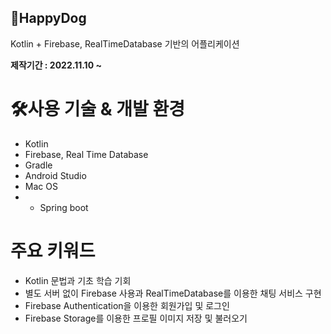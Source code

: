 ## ️🐶HappyDog

Kotlin + Firebase, RealTimeDatabase 기반의 어플리케이션

**제작기간 : 2022.11.10 ~**

# 🛠사용 기술 & 개발 환경

- Kotlin
- Firebase, Real Time Database
- Gradle
- Android Studio
- Mac OS
- + Spring boot

# 주요 키워드

- Kotlin 문법과 기초 학습 기회
- 별도 서버 없이 Firebase 사용과 RealTimeDatabase를 이용한 채팅 서비스 구현
- Firebase Authentication을 이용한 회원가입 및 로그인
- Firebase Storage를 이용한 프로필 이미지 저장 및 불러오기
